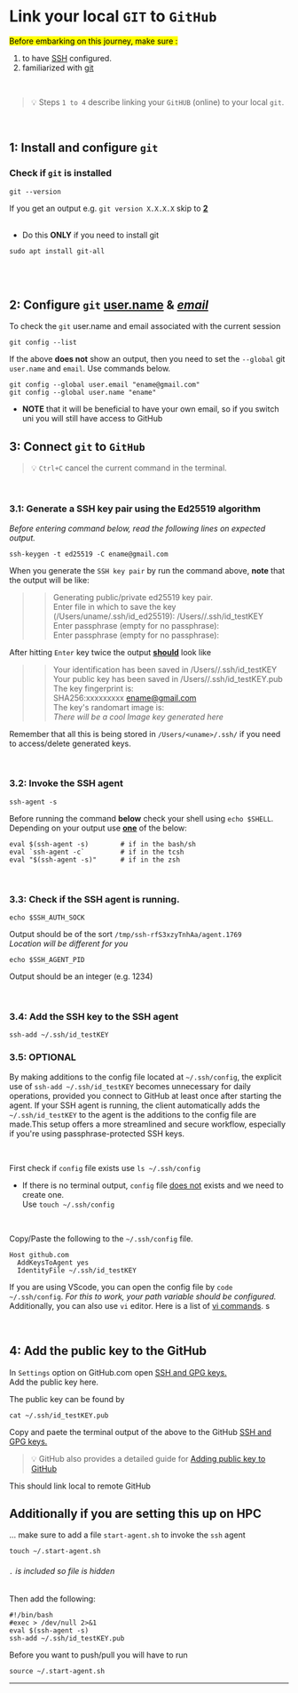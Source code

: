 # Link your local `GIT`  to    `GitHub`

<mark>Before embarking on this journey, make sure :</mark>
1. to have [SSH](/BASIC_cluster/BASIC_amarel_rutgers.md#specify-ssh-details) configured. 
1. familiarized with [git](/BASIC_git.md)  

<br>

> :bulb: Steps `1 to 4` describe linking your `GitHUB` (online) to your local `git`. 

<br>


## 1: Install and configure `git`

###  Check if `git` is installed 
```
git --version
```
If you get an output e.g. `git version X.X.X.X` skip to **[2]()**  
<br>

- Do this **ONLY** if you need to install git
```
sudo apt install git-all
```

<br><br>
## 2: Configure `git` <u>user.name</u> & <u>*email*</u>

To check the `git` user.name and email associated with the current session
```
git config --list 
```  
If the above **does not** show an output, then you need to set the `--global`  git  `user.name` and `email`. Use commands below. 
```
git config --global user.email "ename@gmail.com"
git config --global user.name "ename"
```  
- **NOTE** that it will be beneficial to have your own email, so if you switch uni you will still have access to GitHub  


## 3: Connect `git` to `GitHub`
> :bulb: `Ctrl+C`  cancel the current command in the terminal.  

<br>

### 3.1: Generate a SSH key pair using the Ed25519 algorithm
*Before entering command below, read the following lines on expected output.* 
```
ssh-keygen -t ed25519 -C ename@gmail.com
```

When you generate the `SSH key pair` by run the command above, **note** that the output will be like:  

>> Generating public/private ed25519 key pair.  
>> Enter file in which to save the key (/Users/uname/.ssh/id_ed25519): /Users/<uname>/.ssh/id_testKEY  
>> Enter passphrase (empty for no passphrase):  <skip for tutorial>   
>> Enter passphrase (empty for no passphrase):  <skip for tutorial>   

After hitting `Enter` key twice the output <u>**should**</u> look like 

>> Your identification has been saved in /Users/<uname>/.ssh/id_testKEY  
>> Your public key has been saved in /Users/<uname>/.ssh/id_testKEY.pub  
>> The key fingerprint is:  
>> SHA256:xxxxxxxxx ename@gmail.com  
>> The key's randomart image is:  
>> *There will be a cool Image key generated here*

Remember that all this is being stored in `/Users/<uname>/.ssh/` if you need to access/delete generated keys.



<br>

### 3.2: Invoke the SSH agent  
```
ssh-agent -s
```  
Before running the command **below** check your shell using `echo $SHELL`.   
Depending on your output use <u>**one**</u> of the below:  
```
eval $(ssh-agent -s)        # if in the bash/sh
eval `ssh-agent -c`         # if in the tcsh
eval "$(ssh-agent -s)"      # if in the zsh
```

<br>

### 3.3: Check if the SSH agent is running.
```
echo $SSH_AUTH_SOCK
```
Output should be of the sort  `/tmp/ssh-rfS3xzyTnhAa/agent.1769`  
*Location will be different for you*

```
echo $SSH_AGENT_PID
```
Output should be an integer (e.g. 1234)

<br>

### 3.4: Add the SSH key to the SSH agent
```
ssh-add ~/.ssh/id_testKEY
```  



 
### 3.5: OPTIONAL     
By making additions to the config file located at `~/.ssh/config`, the explicit use of `ssh-add ~/.ssh/id_testKEY` becomes unnecessary for daily operations, provided you connect to GitHub at least once after starting the agent. If your SSH agent is running, the client automatically adds the `~/.ssh/id_testKEY` to the agent is the additions to the config file are made.This setup offers a more streamlined and secure workflow, especially if you're using passphrase-protected SSH keys.

<br>

First check if `config` file exists use `ls ~/.ssh/config`  
- If there is no terminal output, `config` file <u>does not</u> exists and we need to create one.   
Use `touch ~/.ssh/config`  

<br>

Copy/Paste the following to the `~/.ssh/config` file. 
```
Host github.com
  AddKeysToAgent yes
  IdentityFile ~/.ssh/id_testKEY
```

If you are using VScode, you can open the config file by `code ~/.ssh/config`. *For this to work, your path variable should be configured.*
Additionally, you can also use `vi` editor. Here is a list of [vi commands](https://www.cs.colostate.edu/helpdocs/vi.html).  s  

<br>

## 4: Add the public key to the GitHub
In `Settings` option on GitHub.com open [SSH and GPG keys.](https://github.com/settings/keys)  
Add the public key here.   

The public key can be found by
```
cat ~/.ssh/id_testKEY.pub
```

Copy and paete the terminal output of the above to the GitHub [SSH and GPG keys.](https://github.com/settings/keys)  

> :bulb: GitHub also provides a detailed guide for [Adding public key to GitHub](https://docs.github.com/en/authentication/connecting-to-github-with-ssh/adding-a-new-ssh-key-to-your-github-account) 

This should link local to remote GitHub


## Additionally if you are setting this up on HPC
... make sure to add a file `start-agent.sh` to invoke the `ssh` agent
```
touch ~/.start-agent.sh
```
###### `.` is included so file is hidden

Then add the following:

```
#!/bin/bash
#exec > /dev/null 2>&1
eval $(ssh-agent -s)
ssh-add ~/.ssh/id_testKEY.pub
```
Before you want to push/pull you will have to run  
```
source ~/.start-agent.sh
```
---

<br><br><br>
